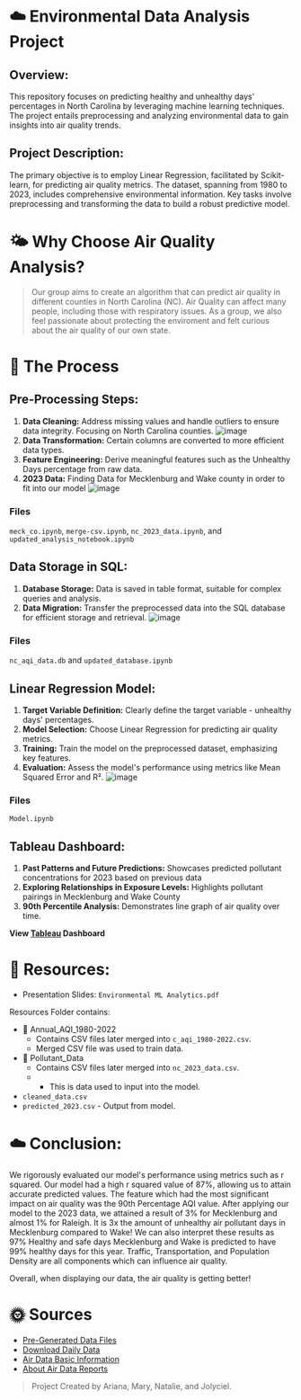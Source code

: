 # ☁️ Environmental Data Analysis Project
## Overview:
This repository focuses on predicting healthy and unhealthy days' percentages in North Carolina by leveraging machine learning techniques. The project entails preprocessing and analyzing environmental data to gain insights into air quality trends. 

## Project Description:
The primary objective is to employ Linear Regression, facilitated by Scikit-learn, for predicting air quality metrics. The dataset, spanning from 1980 to 2023, includes comprehensive environmental information. Key tasks involve preprocessing and transforming the data to build a robust predictive model.

# 🌤️ Why Choose Air Quality Analysis?
> Our group aims to create an algorithm that can predict air quality in different counties in North Carolina (NC). Air Quality can affect many people, including those with respiratory issues. As a group, we also feel passionate about protecting the enviroment and felt curious about the air quality of our own state. 

# 🌙 The Process
## Pre-Processing Steps:
1. **Data Cleaning:** Address missing values and handle outliers to ensure data integrity. Focusing on North Carolina counties.
   ![image](https://github.com/asosatrejo/project-4/assets/135572871/b9e239d9-845b-4300-8716-9cdc6f62d7b2)
3. **Data Transformation:**  Certain columns are converted to more efficient data types.
4. **Feature Engineering:** Derive meaningful features such as the Unhealthy Days percentage from raw data.
5. **2023 Data:** Finding Data for Mecklenburg and Wake county in order to fit into our model
   ![image](https://github.com/asosatrejo/project-4/assets/135572871/84f0113a-2ea7-4fa1-8b20-3795f8eea7fb)
### Files
`meck_co.ipynb`, `merge-csv.ipynb`, `nc_2023_data.ipynb`, and `updated_analysis_notebook.ipynb`

## Data Storage in SQL:
1. **Database Storage:** Data is saved in table format, suitable for complex queries and analysis.
2. **Data Migration:** Transfer the preprocessed data into the SQL database for efficient storage and retrieval.
   ![image](https://github.com/asosatrejo/project-4/assets/135572871/4a5aa336-2cf1-4c6b-ab58-eb618a4bbd3a)

### Files
`nc_aqi_data.db` and `updated_database.ipynb` 

## Linear Regression Model: 
1. **Target Variable Definition:** Clearly define the target variable - unhealthy days' percentages.
2. **Model Selection:** Choose Linear Regression for predicting air quality metrics.
3. **Training:** Train the model on the preprocessed dataset, emphasizing key features.
4. **Evaluation:** Assess the model's performance using metrics like Mean Squared Error and R².
   ![image](https://github.com/asosatrejo/project-4/assets/135572871/a8447227-2553-49a5-bf0f-0e1fd911f344)

### Files
`Model.ipynb`

## Tableau Dashboard:
1. **Past Patterns and Future Predictions:** Showcases predicted pollutant concentrations for 2023 based on previous data
2. **Exploring Relationships in Exposure Levels:** Highlights pollutant pairings in Mecklenburg and Wake County
3. **90th Percentile Analysis:** Demonstrates line graph of air quality over time.

**View [Tableau](https://public.tableau.com/app/profile/mary.feaster/viz/EnvironmentalMLAnalyticsNCUrbanAreas/Story1) Dashboard**

# 📁 Resources: 
- Presentation Slides: `Environmental ML Analytics.pdf`

Resources Folder contains:
- 📂 Annual_AQI_1980-2022
  - Contains CSV files later merged into `c_aqi_1980-2022.csv`.
  - Merged CSV file was used to train data.
- 📂 Pollutant_Data
  - Contains CSV files later merged into `nc_2023_data.csv`.
  - - This is data used to input into the model.
- `cleaned_data.csv`
- `predicted_2023.csv` - Output from model.

# ☁️ Conclusion:
We rigorously evaluated our model's performance using metrics such as r squared. Our model had a high r squared value of 87%, allowing us to attain accurate predicted values. The feature which had the most significant impact on air quality was the 90th Percentage AQI value. After applying our model to the 2023 data, we attained a result of 3% for Mecklenburg and almost 1% for Raleigh. It is 3x the amount of unhealthy air pollutant days in Mecklenburg compared to Wake! We can also interpret these results as 97% Healthy and safe days Mecklenburg and Wake is predicted to have 99% healthy days for this year. Traffic, Transportation, and Population Density are all components which can influence air quality.

Overall, when displaying our data, the air quality is getting better!

# 🌞 Sources
- [Pre-Generated Data Files](https://aqs.epa.gov/aqsweb/airdata/download_files.html#Annual)
- [Download Daily Data](https://www.epa.gov/outdoor-air-quality-data/download-daily-data)
- [Air Data Basic Information](https://www.epa.gov/outdoor-air-quality-data/air-data-basic-information#:~:text=The%20AQI%20is%20an%20index,runs%20from%200%20to%20500.)
- [About Air Data Reports](https://www.epa.gov/outdoor-air-quality-data/about-air-data-reports)

> Project Created by Ariana, Mary, Natalie, and Jolyciel.
